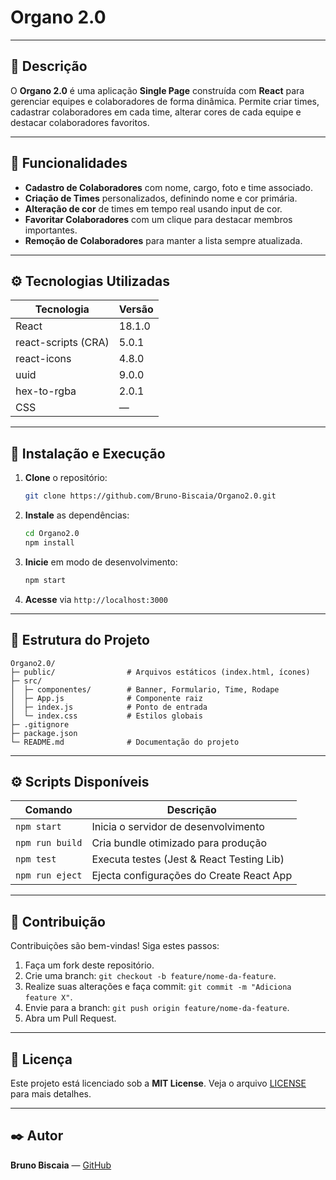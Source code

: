 # Organo 2.0

&#x20;&#x20;

---

## 📖 Descrição

O **Organo 2.0** é uma aplicação **Single Page** construída com **React** para gerenciar equipes e colaboradores de forma dinâmica. Permite criar times, cadastrar colaboradores em cada time, alterar cores de cada equipe e destacar colaboradores favoritos.

---

## 🎯 Funcionalidades

- **Cadastro de Colaboradores** com nome, cargo, foto e time associado.
- **Criação de Times** personalizados, definindo nome e cor primária.
- **Alteração de cor** de times em tempo real usando input de cor.
- **Favoritar Colaboradores** com um clique para destacar membros importantes.
- **Remoção de Colaboradores** para manter a lista sempre atualizada.

---

## ⚙️ Tecnologias Utilizadas

| Tecnologia          | Versão |
| ------------------- | ------ |
| React               | 18.1.0 |
| react-scripts (CRA) | 5.0.1  |
| react-icons         | 4.8.0  |
| uuid                | 9.0.0  |
| hex-to-rgba         | 2.0.1  |
| CSS                 | —      |

---

## 🚀 Instalação e Execução

1. **Clone** o repositório:
   ```bash
   git clone https://github.com/Bruno-Biscaia/Organo2.0.git
   ```
2. **Instale** as dependências:
   ```bash
   cd Organo2.0
   npm install
   ```
3. **Inicie** em modo de desenvolvimento:
   ```bash
   npm start
   ```
4. **Acesse** via `http://localhost:3000`

---

## 📂 Estrutura do Projeto

```plaintext
Organo2.0/
├─ public/                # Arquivos estáticos (index.html, ícones)
├─ src/
│  ├─ componentes/        # Banner, Formulario, Time, Rodape
│  ├─ App.js              # Componente raiz
│  ├─ index.js            # Ponto de entrada
│  └─ index.css           # Estilos globais
├─ .gitignore
├─ package.json
└─ README.md              # Documentação do projeto
```

---

## ⚙️ Scripts Disponíveis

| Comando         | Descrição                                 |
| --------------- | ----------------------------------------- |
| `npm start`     | Inicia o servidor de desenvolvimento      |
| `npm run build` | Cria bundle otimizado para produção       |
| `npm test`      | Executa testes (Jest & React Testing Lib) |
| `npm run eject` | Ejecta configurações do Create React App  |

---

## 🤝 Contribuição

Contribuições são bem-vindas! Siga estes passos:

1. Faça um fork deste repositório.
2. Crie uma branch: `git checkout -b feature/nome-da-feature`.
3. Realize suas alterações e faça commit: `git commit -m "Adiciona feature X"`.
4. Envie para a branch: `git push origin feature/nome-da-feature`.
5. Abra um Pull Request.

---

## 📜 Licença

Este projeto está licenciado sob a **MIT License**. Veja o arquivo [LICENSE](LICENSE) para mais detalhes.

---

## ✒️ Autor

**Bruno Biscaia** — [GitHub](https://github.com/Bruno-Biscaia)

